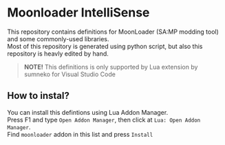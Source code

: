 # Moonloader IntelliSense

This repository contains definitions for MoonLoader (SA:MP modding tool) and some commonly-used libraries.  
Most of this repository is generated using python script, but also this repository is heavly edited by hand.  

>
> <b>NOTE!</b> This definitions is only supported by Lua extension by sumneko for Visual Studio Code
>

## How to instal?

You can install this defintions using Lua Addon Manager.  
Press F1 and type `Open Addon Manager`, then click at `Lua: Open Addon Manager`.  
Find `moonloader` addon in this list and press `Install`
